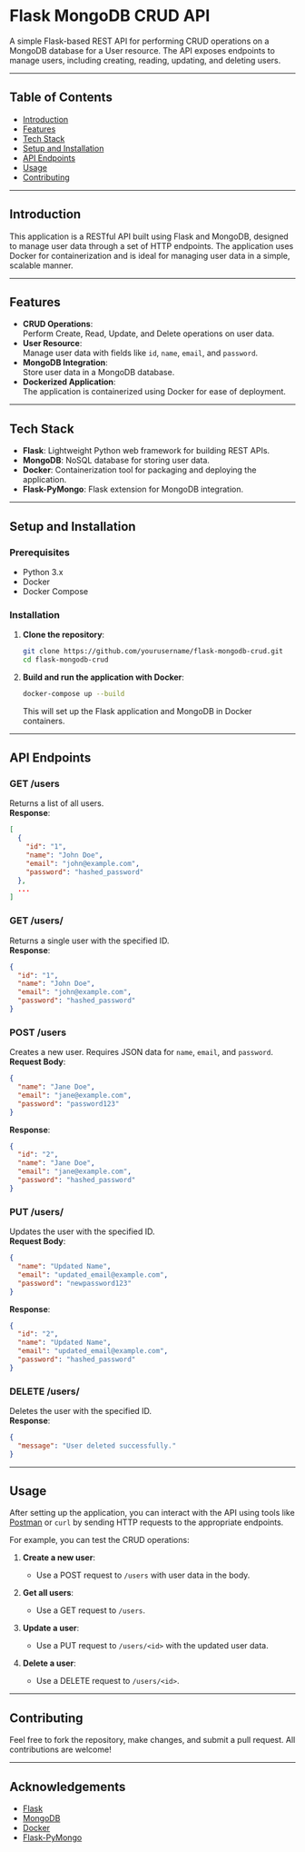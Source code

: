 # **Flask MongoDB CRUD API**  
A simple Flask-based REST API for performing CRUD operations on a MongoDB database for a User resource. The API exposes endpoints to manage users, including creating, reading, updating, and deleting users.

---

## **Table of Contents**  
- [Introduction](#introduction)  
- [Features](#features)  
- [Tech Stack](#tech-stack)  
- [Setup and Installation](#setup-and-installation)  
- [API Endpoints](#api-endpoints)  
- [Usage](#usage)  
- [Contributing](#contributing)  

---

## **Introduction**  
This application is a RESTful API built using Flask and MongoDB, designed to manage user data through a set of HTTP endpoints. The application uses Docker for containerization and is ideal for managing user data in a simple, scalable manner.

---

## **Features**  
- **CRUD Operations**:  
  Perform Create, Read, Update, and Delete operations on user data.
- **User Resource**:  
  Manage user data with fields like `id`, `name`, `email`, and `password`.
- **MongoDB Integration**:  
  Store user data in a MongoDB database.
- **Dockerized Application**:  
  The application is containerized using Docker for ease of deployment.

---

## **Tech Stack**  
- **Flask**: Lightweight Python web framework for building REST APIs.
- **MongoDB**: NoSQL database for storing user data.
- **Docker**: Containerization tool for packaging and deploying the application.
- **Flask-PyMongo**: Flask extension for MongoDB integration.

---

## **Setup and Installation**  

### **Prerequisites**  
- Python 3.x  
- Docker  
- Docker Compose  

### **Installation**  
1. **Clone the repository**:  
   ```bash  
   git clone https://github.com/yourusername/flask-mongodb-crud.git  
   cd flask-mongodb-crud


2. **Build and run the application with Docker**:  
   ```bash  
   docker-compose up --build  
   ```

   This will set up the Flask application and MongoDB in Docker containers.

---

## **API Endpoints**  
### **GET /users**  
Returns a list of all users.  
**Response**:  
```json  
[  
  {  
    "id": "1",  
    "name": "John Doe",  
    "email": "john@example.com",  
    "password": "hashed_password"  
  },  
  ...  
]  
```

### **GET /users/<id>**  
Returns a single user with the specified ID.  
**Response**:  
```json  
{  
  "id": "1",  
  "name": "John Doe",  
  "email": "john@example.com",  
  "password": "hashed_password"  
}  
```

### **POST /users**  
Creates a new user. Requires JSON data for `name`, `email`, and `password`.  
**Request Body**:  
```json  
{  
  "name": "Jane Doe",  
  "email": "jane@example.com",  
  "password": "password123"  
}  
```

**Response**:  
```json  
{  
  "id": "2",  
  "name": "Jane Doe",  
  "email": "jane@example.com",  
  "password": "hashed_password"  
}  
```

### **PUT /users/<id>**  
Updates the user with the specified ID.  
**Request Body**:  
```json  
{  
  "name": "Updated Name",  
  "email": "updated_email@example.com",  
  "password": "newpassword123"  
}  
```

**Response**:  
```json  
{  
  "id": "2",  
  "name": "Updated Name",  
  "email": "updated_email@example.com",  
  "password": "hashed_password"  
}  
```

### **DELETE /users/<id>**  
Deletes the user with the specified ID.  
**Response**:  
```json  
{  
  "message": "User deleted successfully."  
}  
```

---

## **Usage**  

After setting up the application, you can interact with the API using tools like [Postman](https://www.postman.com/) or `curl` by sending HTTP requests to the appropriate endpoints.

For example, you can test the CRUD operations:

1. **Create a new user**:  
   - Use a POST request to `/users` with user data in the body.

2. **Get all users**:  
   - Use a GET request to `/users`.

3. **Update a user**:  
   - Use a PUT request to `/users/<id>` with the updated user data.

4. **Delete a user**:  
   - Use a DELETE request to `/users/<id>`.

---

## **Contributing**  
Feel free to fork the repository, make changes, and submit a pull request. All contributions are welcome!

---

## **Acknowledgements**  
- [Flask](https://flask.palletsprojects.com/)
- [MongoDB](https://www.mongodb.com/)
- [Docker](https://www.docker.com/)
- [Flask-PyMongo](https://flask-pymongo.readthedocs.io/)

```

